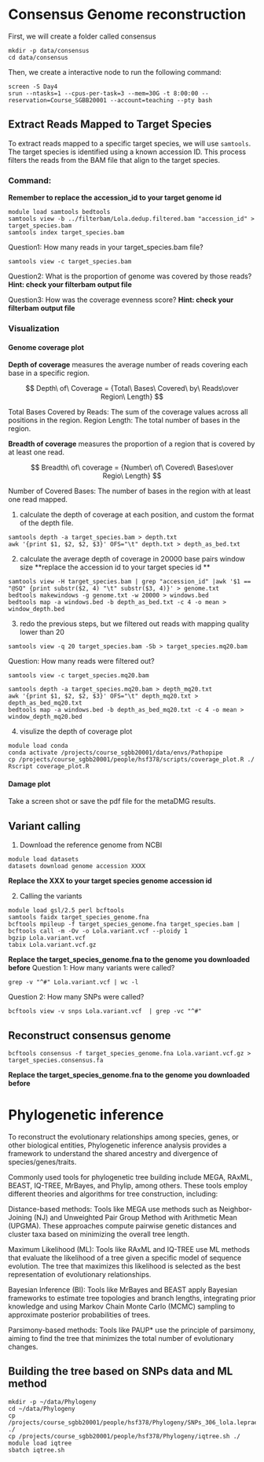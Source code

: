 # Consensus Genome reconstruction
First, we will create a folder called consensus
```
mkdir -p data/consensus
cd data/consensus
```
Then, we create a interactive node to run the following command:
```
screen -S Day4
srun --ntasks=1 --cpus-per-task=3 --mem=30G -t 8:00:00 --reservation=Course_SGBB20001 --account=teaching --pty bash
```
## Extract Reads Mapped to Target Species
To extract reads mapped to a specific target species, we will use `samtools`. The target species is identified using a known accession ID. This process filters the reads from the BAM file that align to the target species.

### Command:
**Remember to replace the accession_id to your target genome id**
```
module load samtools bedtools 
samtools view -b ../filterbam/Lola.dedup.filtered.bam "accession_id" > target_species.bam
samtools index target_species.bam
```

Question1: How many reads in your target_species.bam file?
```
samtools view -c target_species.bam
```
Question2: What is the proportion of genome was covered by those reads?
**Hint: check your filterbam output file**

Question3: How was the coverage evenness score?
**Hint: check your filterbam output file**

### Visualization
#### Genome coverage plot

**Depth of coverage** measures the average number of reads covering each base in a specific region.

$$ Depth\ of\ Coverage = {Total\ Bases\ Covered\ by\ Reads\over Region\ Length} $$

Total Bases Covered by Reads: The sum of the coverage values across all positions in the region.
Region Length: The total number of bases in the region.

**Breadth of coverage** measures the proportion of a region that is covered by at least one read.

$$ Breadth\ of\ coverage = {Number\ of\ Covered\ Bases\over Regio\ Length} $$

Number of Covered Bases: The number of bases in the region with at least one read mapped.

1. calculate the depth of coverage at each position, and custom the format of the depth file.
```
samtools depth -a target_species.bam > depth.txt
awk '{print $1, $2, $2, $3}' OFS="\t" depth.txt > depth_as_bed.txt
```
2. calculate the average depth of coverage in 20000 base pairs window size
**replace the accession id to your target species id **
```
samtools view -H target_species.bam | grep "accession_id" |awk '$1 == "@SQ" {print substr($2, 4) "\t" substr($3, 4)}' > genome.txt
bedtools makewindows -g genome.txt -w 20000 > windows.bed
bedtools map -a windows.bed -b depth_as_bed.txt -c 4 -o mean > window_depth.bed
```
3. redo the previous steps, but we filtered out reads with mapping quality lower than 20
```
samtools view -q 20 target_species.bam -Sb > target_species.mq20.bam
```
Question: How many reads were filtered out?
```
samtools view -c target_species.mq20.bam
```
```
samtools depth -a target_species.mq20.bam > depth_mq20.txt
awk '{print $1, $2, $2, $3}' OFS="\t" depth_mq20.txt > depth_as_bed_mq20.txt
bedtools map -a windows.bed -b depth_as_bed_mq20.txt -c 4 -o mean > window_depth_mq20.bed
```
4. visulize the depth of coverage plot
```
module load conda
conda activate /projects/course_sgbb20001/data/envs/Pathopipe
cp /projects/course_sgbb20001/people/hsf378/scripts/coverage_plot.R ./
Rscript coverage_plot.R
```

#### Damage plot
Take a screen shot or save the pdf file for the metaDMG results.

## Variant calling
1. Download the reference genome from NCBI
```
module load datasets
datasets download genome accession XXXX
```
**Replace the XXX to your target species genome accession id**

2. Calling the variants
```
module load gsl/2.5 perl bcftools
samtools faidx target_species_genome.fna
bcftools mpileup -f target_species_genome.fna target_species.bam | bcftools call -m -Ov -o Lola.variant.vcf --ploidy 1
bgzip Lola.variant.vcf
tabix Lola.variant.vcf.gz
```
**Replace the target_species_genome.fna to the genome you downloaded before**
Question 1: How many variants were called?
```
grep -v "^#" Lola.variant.vcf | wc -l 
```
Question 2: How many SNPs were called?
```
bcftools view -v snps Lola.variant.vcf  | grep -vc "^#" 
```
## Reconstruct consensus genome 
```
bcftools consensus -f target_species_genome.fna Lola.variant.vcf.gz > target_species.consensus.fa
```
**Replace the target_species_genome.fna to the genome you downloaded before**

# Phylogenetic inference

To reconstruct the evolutionary relationships among species, genes, or other biological entities, Phylogenetic inference analysis provides a framework to understand the shared ancestry and divergence of species/genes/traits. 

Commonly used tools for phylogenetic tree building include MEGA, RAxML, BEAST, IQ-TREE, MrBayes, and Phylip, among others. These tools employ different theories and algorithms for tree construction, including:

Distance-based methods: Tools like MEGA use methods such as Neighbor-Joining (NJ) and Unweighted Pair Group Method with Arithmetic Mean (UPGMA). These approaches compute pairwise genetic distances and cluster taxa based on minimizing the overall tree length.

Maximum Likelihood (ML): Tools like RAxML and IQ-TREE use ML methods that evaluate the likelihood of a tree given a specific model of sequence evolution. The tree that maximizes this likelihood is selected as the best representation of evolutionary relationships.

Bayesian Inference (BI): Tools like MrBayes and BEAST apply Bayesian frameworks to estimate tree topologies and branch lengths, integrating prior knowledge and using Markov Chain Monte Carlo (MCMC) sampling to approximate posterior probabilities of trees.

Parsimony-based methods: Tools like PAUP* use the principle of parsimony, aiming to find the tree that minimizes the total number of evolutionary changes.

## Building the tree based on SNPs data and ML method

```
mkdir -p ~/data/Phylogeny
cd ~/data/Phylogeny
cp /projects/course_sgbb20001/people/hsf378/Phylogeny/SNPs_306_lola.leprae.fa ./
cp /projects/course_sgbb20001/people/hsf378/Phylogeny/iqtree.sh ./
module load iqtree
sbatch iqtree.sh
```
